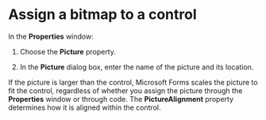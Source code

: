 
# Assign a bitmap to a control

In the  **Properties** window:



1. Choose the  **Picture** property.
    
2. In the  **Picture** dialog box, enter the name of the picture and its location.
    

If the picture is larger than the control, Microsoft Forms scales the picture to fit the control, regardless of whether you assign the picture through the  **Properties** window or through code. The **PictureAlignment** property determines how it is aligned within the control.
